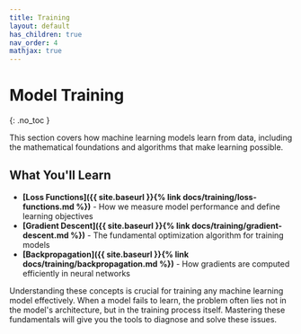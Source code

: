 ```yaml
---
title: Training
layout: default
has_children: true
nav_order: 4
mathjax: true
---
```


# Model Training
{: .no_toc }

This section covers how machine learning models learn from data, including the mathematical foundations and algorithms that make learning possible.

## What You'll Learn

- **[Loss Functions]({{ site.baseurl }}{% link docs/training/loss-functions.md %})** - How we measure model performance and define learning objectives
- **[Gradient Descent]({{ site.baseurl }}{% link docs/training/gradient-descent.md %})** - The fundamental optimization algorithm for training models
- **[Backpropagation]({{ site.baseurl }}{% link docs/training/backpropagation.md %})** - How gradients are computed efficiently in neural networks

Understanding these concepts is crucial for training any machine learning model effectively. When a model fails to learn, the problem often lies not in the model's architecture, but in the training process itself. Mastering these fundamentals will give you the tools to diagnose and solve these issues.